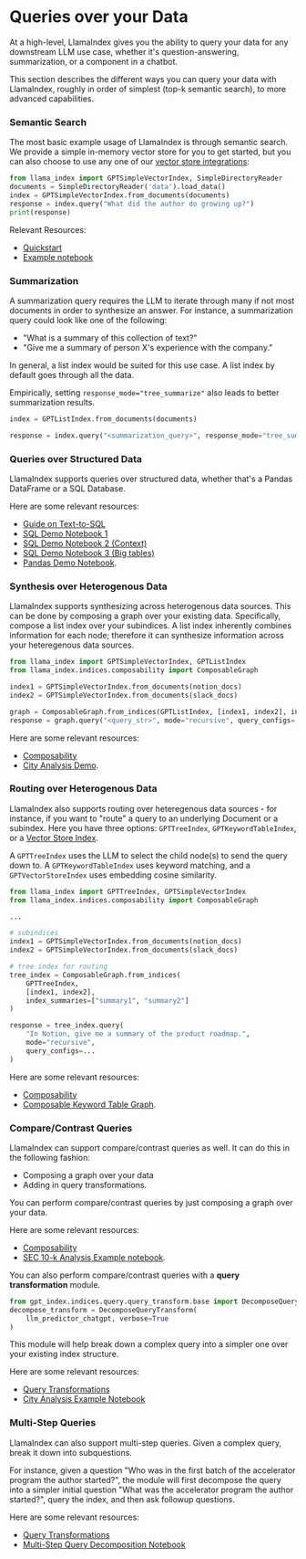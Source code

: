 # Queries over your Data

At a high-level, LlamaIndex gives you the ability to query your data for any downstream LLM use case,
whether it's question-answering, summarization, or a component in a chatbot.

This section describes the different ways you can query your data with LlamaIndex, roughly in order
of simplest (top-k semantic search), to more advanced capabilities.

### Semantic Search 

The most basic example usage of LlamaIndex is through semantic search. We provide
a simple in-memory vector store for you to get started, but you can also choose
to use any one of our [vector store integrations](/how_to/vector_stores.md):

```python
from llama_index import GPTSimpleVectorIndex, SimpleDirectoryReader
documents = SimpleDirectoryReader('data').load_data()
index = GPTSimpleVectorIndex.from_documents(documents)
response = index.query("What did the author do growing up?")
print(response)

```

Relevant Resources:
- [Quickstart](/getting_started/starter_example.md)
- [Example notebook](https://github.com/jerryjliu/llama_index/tree/main/examples/vector_indices)


### Summarization

A summarization query requires the LLM to iterate through many if not most documents in order to synthesize an answer.
For instance, a summarization query could look like one of the following: 
- "What is a summary of this collection of text?"
- "Give me a summary of person X's experience with the company."

In general, a list index would be suited for this use case. A list index by default goes through all the data.

Empirically, setting `response_mode="tree_summarize"` also leads to better summarization results.

```python
index = GPTListIndex.from_documents(documents)

response = index.query("<summarization_query>", response_mode="tree_summarize")
```

### Queries over Structured Data

LlamaIndex supports queries over structured data, whether that's a Pandas DataFrame or a SQL Database.

Here are some relevant resources:
- [Guide on Text-to-SQL](/guides/tutorials/sql_guide.md)
- [SQL Demo Notebook 1](https://github.com/jerryjliu/llama_index/blob/main/examples/struct_indices/SQLIndexDemo.ipynb)
- [SQL Demo Notebook 2 (Context)](https://github.com/jerryjliu/llama_index/blob/main/examples/struct_indices/SQLIndexDemo-Context.ipynb)
- [SQL Demo Notebook 3 (Big tables)](https://github.com/jerryjliu/llama_index/blob/main/examples/struct_indices/SQLIndexDemo-ManyTables.ipynb)
- [Pandas Demo Notebook](https://github.com/jerryjliu/llama_index/blob/main/examples/struct_indices/PandasIndexDemo.ipynb).


### Synthesis over Heterogenous Data

LlamaIndex supports synthesizing across heterogenous data sources. This can be done by composing a graph over your existing data.
Specifically, compose a list index over your subindices. A list index inherently combines information for each node; therefore
it can synthesize information across your heteregenous data sources.

```python
from llama_index import GPTSimpleVectorIndex, GPTListIndex
from llama_index.indices.composability import ComposableGraph

index1 = GPTSimpleVectorIndex.from_documents(notion_docs)
index2 = GPTSimpleVectorIndex.from_documents(slack_docs)

graph = ComposableGraph.from_indices(GPTListIndex, [index1, index2], index_summaries=["summary1", "summary2"])
response = graph.query("<query_str>", mode="recursive", query_configs=...)

```

Here are some relevant resources:
- [Composability](/how_to/index_structs/composability.md)
- [City Analysis Demo](https://github.com/jerryjliu/llama_index/blob/main/examples/composable_indices/city_analysis/PineconeDemo-CityAnalysis.ipynb).



### Routing over Heterogenous Data

LlamaIndex also supports routing over heteregenous data sources - for instance, if you want to "route" a query to an 
underlying Document or a subindex.
Here you have three options: `GPTTreeIndex`, `GPTKeywordTableIndex`, or a
[Vector Store Index](vector-store-index).

A `GPTTreeIndex` uses the LLM to select the child node(s) to send the query down to.
A `GPTKeywordTableIndex` uses keyword matching, and a `GPTVectorStoreIndex` uses
embedding cosine similarity.

```python
from llama_index import GPTTreeIndex, GPTSimpleVectorIndex
from llama_index.indices.composability import ComposableGraph

...

# subindices
index1 = GPTSimpleVectorIndex.from_documents(notion_docs)
index2 = GPTSimpleVectorIndex.from_documents(slack_docs)

# tree index for routing
tree_index = ComposableGraph.from_indices(
    GPTTreeIndex, 
    [index1, index2],
    index_summaries=["summary1", "summary2"]
)

response = tree_index.query(
    "In Notion, give me a summary of the product roadmap.",
    mode="recursive",
    query_configs=...
)

```

Here are some relevant resources:
- [Composability](/how_to/index_structs/composability.md)
- [Composable Keyword Table Graph](https://github.com/jerryjliu/llama_index/blob/main/examples/composable_indices/ComposableIndices.ipynb).



### Compare/Contrast Queries

LlamaIndex can support compare/contrast queries as well. It can do this in the following fashion:
- Composing a graph over your data
- Adding in query transformations.


You can perform compare/contrast queries by just composing a graph over your data.

Here are some relevant resources:
- [Composability](/how_to/index_structs/composability.md)
- [SEC 10-k Analysis Example notebook](https://colab.research.google.com/drive/1uL1TdMbR4kqa0Ksrd_Of_jWSxWt1ia7o?usp=sharing).


You can also perform compare/contrast queries with a **query transformation** module.

```python
from gpt_index.indices.query.query_transform.base import DecomposeQueryTransform
decompose_transform = DecomposeQueryTransform(
    llm_predictor_chatgpt, verbose=True
)
```

This module will help break down a complex query into a simpler one over your existing index structure.

Here are some relevant resources:
- [Query Transformations](/how_to/query/query_transformations.md)
- [City Analysis Example Notebook](https://github.com/jerryjliu/llama_index/blob/main/examples/composable_indices/city_analysis/City_Analysis-Decompose.ipynb)


### Multi-Step Queries

LlamaIndex can also support multi-step queries. Given a complex query, break it down into subquestions.

For instance, given a question "Who was in the first batch of the accelerator program the author started?",
the module will first decompose the query into a simpler initial question "What was the accelerator program the author started?",
query the index, and then ask followup questions.

Here are some relevant resources:
- [Query Transformations](/how_to/query/query_transformations.md)
- [Multi-Step Query Decomposition Notebook](https://github.com/jerryjliu/llama_index/blob/main/examples/vector_indices/SimpleIndexDemo-multistep.ipynb)





